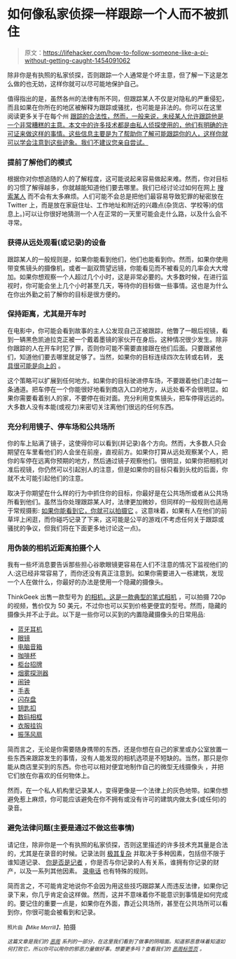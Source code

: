 # 如何像私家侦探一样跟踪一个人而不被抓住

> 原文：<https://lifehacker.com/how-to-follow-someone-like-a-pi-without-getting-caught-1454091062>

除非你是有执照的私家侦探，否则跟踪一个人通常是个坏主意，但了解一下这是怎么做的也无妨，这样你就可以尽可能地保护自己。



值得指出的是，虽然各州的法律有所不同，但跟踪某人不仅是对隐私的严重侵犯，而且如果在你所在的地区被解释为跟踪或骚扰，也可能是非法的。你可以在这里 阅读更多关于在每个州 [跟踪的合法性，然而，一般来说，未经某人允许跟踪他是一个非常糟糕的主意。本文中的许多技术都是由私人侦探使用的，他们有明确的许可证来做这样的事情。这些信息主要是为了帮助你了解可能跟踪你的人，这样你就可以学会注意到这些迹象。我们不建议您亲自尝试。](http://www.victimsofcrime.org/our-programs/stalking-resource-center/stalking-laws/criminal-stalking-laws-by-state)

### 提前了解他们的模式

根据你对你想追随的人的了解程度，这可能说起来容易做起来难。然而，你对目标的习惯了解得越多，你就越能知道他们要去哪里。我们已经讨论过如何在网上 [搜索某人](https://lifehacker.com/how-to-use-the-internet-to-investigate-your-next-date-5845900) 而不会有太多麻烦。人们可能不会总是把他们最容易导致犯罪的秘密放在 Twitter 上，而是放在家庭住址、工作地址和附近的兴趣点(杂货店、学校等)的信息上。)可以让你很好地猜测一个人在正常的一天里可能会走什么路，以及什么会不寻常。

### 获得从远处观看(或记录)的设备

跟踪某人的一般规则是，如果你能看到他们，他们也能看到你。然而，如果你使用带变焦镜头的摄像机，或者一副双筒望远镜，你能看见而不被看见的几率会大大增加。如果你想观察一个人超过几个小时，这是非常必要的。大多数时候，在进行监视时，你可能会坐上几个小时甚至几天，等待你的目标做一些事情。这也是为什么在你出外勤之前了解你的目标是很方便的。

### 保持距离，尤其是开车时

在电影中，你可能会看到故事的主人公发现自己正被跟踪，他瞥了一眼后视镜，看到一辆黑色凯迪拉克正被一个戴着墨镜的家伙开在身后。这种情况很少发生。除非你跟踪的人在开车时犯了罪，否则你可能不需要直接跟在他们后面。只要跟紧他们，知道他们要去哪里就足够了。当然，如果你的目标连续四次左转或右转， [夹具很可能是向上的](https://lifehacker.com/what-you-should-do-if-you-suspect-a-car-is-following-yo-5887204) 。

这个策略可以扩展到任何地方。如果你的目标驶进停车场，不要跟着他们走过每一条通道。把车停在一个你能很好地看到商店入口的地方，从远处看不会很明显。如果你需要看着别人的家，不要停在街对面。充分利用变焦镜头，把车停得远远的。大多数人没有本能(或视力)来密切关注离他们很远的任何东西。

### 充分利用镜子、停车场和公共场所

你的车上贴满了镜子，这使得你可以看到(并记录)各个方向。然而，大多数人只会期望在车里看他们的人会坐在前座，直视前方。如果你打算从远处观察某个人，把你的车停在远离你预期的地方，然后通过镜子观察他们。很明显，如果你把相机对准后视镜，你仍然可以引起别人的注意，但是如果你的目标只看到头枕的后面，你就不太可能引起他们的注意。

取决于你期望在什么样的行为中抓住你的目标，你最好是在公共场所或者从公共场所看到他们。虽然当你处理跟踪某人时，法律更加微妙，但同样的一般规则也适用于常规摄影: [如果你能看到它，你就可以拍摄它](https://lifehacker.com/know-your-rights-photography-in-public-5912250) 。这意味着，如果有人在他们的前草坪上闲逛，而你碰巧记录了下来，这可能是公平的游戏(不考虑任何关于跟踪或骚扰的争议，但我们将在下面更多地讨论这一点)。

### 用伪装的相机近距离拍摄个人

我有一些坏消息要告诉那些担心谷歌眼镜更容易在人们不注意的情况下监视他们的人:这已经非常容易了，而你还没有真正注意到。如果你需要进入一栋建筑，发现一个人在做什么，你最好的办法是使用一个隐藏的摄像头。

ThinkGeek 出售一款型号为 [的相机，这是一款典型的笔式相机](http://www.thinkgeek.com/product/f03a/) ，可以拍摄 720p 的视频，售价仅为 50 美元，不过你也可以买到价格更便宜的型号。然而，隐藏的摄像头并不止于此。以下是一些你可以买到的内置隐藏摄像头的日常用品:

*   [蓝牙耳机](http://www.pigear.com/store/Cameras/Covert-Cameras/Bluetooth-Headset-Cam-DVR210-DVR215-p1128.html)
*   [眼镜](http://www.pigear.com/store/Cameras/Covert-Cameras/Clear-Lens-Glasses-Camera-p1161.html)
*   [电脑音箱](http://www.pigear.com/store/Cameras/Covert-Cameras/Computer-Speaker-Camera-p80.html)
*   [咖啡杯](http://www.pigear.com/store/Cameras/Covert-Cameras/Coffee-Mug-Wireless-Camera-p110.html)
*   [柜台招牌](http://www.pigear.com/store/Cameras/Covert-Cameras/Counter-Sign-Hardwired-Camera-p73.html)
*   [烟雾探测器](http://www.spytecinc.com/xtremelife-smoke-detector-camera-w-30-day-battery-night-vision.html)
*   [闹钟](http://www.spytecinc.com/magnasonic-alarm-clock-with-hidden-camera.html)
*   [手表](http://www.spytecinc.com/hd-spy-watch-with-night-vision.html)
*   [闪存盘](http://www.spytecinc.com/flash-drive-hidden-camera.html)
*   [钥匙扣](http://www.spytecinc.com/budget-video-keychain.html)
*   [数码相框](http://www.spytecinc.com/hidden-camera-digital-picture-frame-dvr.html)
*   [衣服挂钩](http://www.spytecinc.com/clothes-hook-with-hidden-camera.html)
*   [振荡风扇](http://www.spytecinc.com/oscillating-fan-hidden-camera.html)

简而言之，无论是你需要随身携带的东西，还是你想在自己的家里或办公室放置一些东西来跟踪发生的事情，没有人能发现的相机选项是不短缺的。当然，那只是你能从商店里买到的东西。你也可以相对便宜地制作自己的微型无线摄像头 ，并把它们放在你喜欢的任何物体上。

然而，在一个私人机构里记录某人，变得更像是一个法律上的灰色地带。如果你想避免惹上麻烦，你可能应该避免在你不拥有或没有许可的建筑内做太多(或任何)的录音。

### 避免法律问题(主要是通过不做这些事情)

请记住，除非你是一个有执照的私家侦探，否则这里描述的许多技术充其量是合法的，尤其是在录音的时候。记录法则 [极其复杂](http://www.detectiveservices.com/2012/02/27/state-by-state-recording-laws/) 并取决于多种因素，包括但不限于谁知道记录、 [你是否是记者](http://www.rcfp.org/reporters-recording-guide) ，你是否与你记录的人有关系，谁拥有你记录的财产，以及一系列其他因素。 [录电话](https://lifehacker.com/is-it-legal-to-record-phone-calls-5491190) 也有特殊的规则。

简而言之，不可能肯定地说你不会因为用这些技巧跟踪某人而违反法律，如果你记录下来，你几乎肯定会这样做。然而，这并不意味着你不能意识到事情是如何完成的。要记住的重要一点是，如果你在外面，靠近公共场所，甚至在公共场所可以看到你，你很可能会被看到和记录。

<small>照片由</small>*<small>【Mike Merrill】</small>*<small>，</small>拍摄

*<small>这篇文章是我们的</small>* [*<small>恶周</small>*](https://lifehacker.com/welcome-to-lifehackers-fourth-annual-evil-week-1453143089) *<small>系列的一部分，在这里我们看到了做事的阴暗面。知道邪恶意味着知道如何打败它，所以你可以用你的邪恶力量做好事。想要更多吗？查看我们的</small>* [*<small>恶周标签页</small>*](http://lifehacker.com/tag/evilweek) *<small>。</small>*